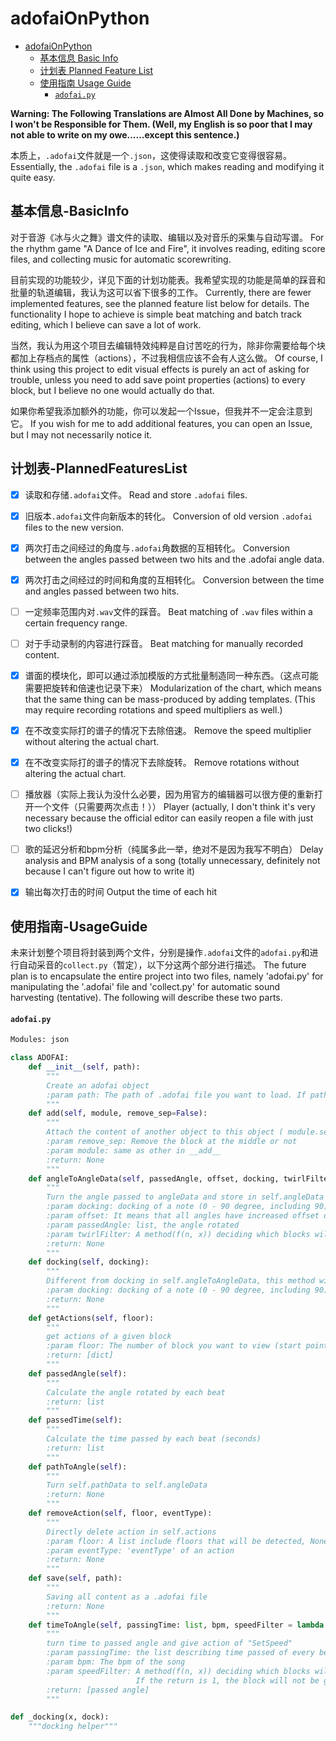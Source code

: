 # adofaiOnPython

- [adofaiOnPython](#adofaiOnPython)
  - [基本信息 Basic Info](#基本信息-BasicInfo)
  - [计划表 Planned Feature List](#计划表-PlannedFeaturesList)
  - [使用指南 Usage Guide](#使用指南-UsageGuide)
    - [`adofai.py`](#`adofai.py`)

**Warning: The Following Translations are Almost All Done by Machines, so I won't be Responsible for Them. (Well, my English is so poor that I may not able to write on my owe......except this sentence.)**

本质上，`.adofai`文件就是一个`.json`，这使得读取和改变它变得很容易。
Essentially, the `.adofai` file is a `.json`, which makes reading and modifying it quite easy.



## 基本信息-BasicInfo

对于音游《冰与火之舞》谱文件的读取、编辑以及对音乐的采集与自动写谱。
For the rhythm game "A Dance of Ice and Fire", it involves reading, editing score files, and collecting music for automatic scorewriting.

目前实现的功能较少，详见下面的计划功能表。我希望实现的功能是简单的踩音和批量的轨道编辑，我认为这可以省下很多的工作。
Currently, there are fewer implemented features, see the planned feature list below for details. The functionality I hope to achieve is simple beat matching and batch track editing, which I believe can save a lot of work.

当然，我认为用这个项目去编辑特效纯粹是自讨苦吃的行为，除非你需要给每个块都加上存档点的属性（actions），不过我相信应该不会有人这么做。
Of course, I think using this project to edit visual effects is purely an act of asking for trouble, unless you need to add save point properties (actions) to every block, but I believe no one would actually do that.

如果你希望我添加额外的功能，你可以发起一个Issue，但我并不一定会注意到它。
If you wish for me to add additional features, you can open an Issue, but I may not necessarily notice it.



## 计划表-PlannedFeaturesList

+ [x] 读取和存储`.adofai`文件。    Read and store `.adofai` files.
+ [x] 旧版本`.adofai`文件向新版本的转化。    Conversion of old version `.adofai` files to the new version.
+ [x] 两次打击之间经过的角度与`.adofai`角数据的互相转化。    Conversion between the angles passed between two hits and the .adofai angle data.
+ [x] 两次打击之间经过的时间和角度的互相转化。    Conversion between the time and angles passed between two hits.
+ [ ] 一定频率范围内对`.wav`文件的踩音。    Beat matching of `.wav` files within a certain frequency range.
+ [ ] 对于手动录制的内容进行踩音。    Beat matching for manually recorded content.
+ [x] 谱面的模块化，即可以通过添加模版的方式批量制造同一种东西。（这点可能需要把旋转和倍速也记录下来）    Modularization of the chart, which means that the same thing can be mass-produced by adding templates. (This may require recording rotations and speed multipliers as well.)
+ [x] 在不改变实际打的谱子的情况下去除倍速。    Remove the speed multiplier without altering the actual chart.
+ [x] 在不改变实际打的谱子的情况下去除旋转。    Remove rotations without altering the actual chart.
+ [ ] 播放器（实际上我认为没什么必要，因为用官方的编辑器可以很方便的重新打开一个文件（只需要两次点击！））    Player (actually, I don't think it's very necessary because the official editor can easily reopen a file with just two clicks!)
+ [ ] 歌的延迟分析和bpm分析（纯属多此一举，绝对不是因为我写不明白）    Delay analysis and BPM analysis of a song (totally unnecessary, definitely not because I can't figure out how to write it)
+ [x] 输出每次打击的时间   Output the time of each hit



## 使用指南-UsageGuide

未来计划整个项目将封装到两个文件，分别是操作`.adofai`文件的`adofai.py`和进行自动采音的`collect.py`（暂定），以下分这两个部分进行描述。
The future plan is to encapsulate the entire project into two files, namely 'adofai.py' for manipulating the '.adofai' file and 'collect.py' for automatic sound harvesting (tentative). The following will describe these two parts.

#### `adofai.py`

```python
Modules: json

class ADOFAI:
    def __init__(self, path):
        """
        Create an adofai object
        :param path: The path of .adofai file you want to load. If path == None, it'll create an empty object.
        """
    def add(self, module, remove_sep=False):
        """
        Attach the content of another object to this object ( module.settings will be abandoned )
        :param remove_sep: Remove the block at the middle or not
        :param module: same as other in __add__
        :return: None
        """
    def angleToAngleData(self, passedAngle, offset, docking, twirlFilter = lambda n, x: False):
        """
        Turn the angle passed to angleData and store in self.angleData with the giving of action "Twirl"
        :param docking: docking of a note (0 - 90 degree, including 90), input None if you want default ([0, 18, 30, 45, 60, 72]), input False to not dock
        :param offset: It means that all angles have increased offset degree
        :param passedAngle: list, the angle rotated
        :param twirlFilter: A method(f(n, x)) deciding which blocks will be given action of "Twirl", n is the floor of the block, and x is the angle (may be docked)
        :return: None
        """
    def docking(self, docking):
        """
        Different from docking in self.angleToAngleData, this method will affect self.angleData independently.
        :param docking: docking of a note (0 - 90 degree, including 90), input None if you want default ([0, 18, 30, 45, 60, 72])
        :return: None
        """
    def getActions(self, floor):
        """
        get actions of a given block
        :param floor: The number of block you want to view (start point = 0)
        :return: [dict]
        """
    def passedAngle(self):
        """
        Calculate the angle rotated by each beat
        :return: list
        """
    def passedTime(self):
        """
        Calculate the time passed by each beat (seconds)
        :return: list
        """
    def pathToAngle(self):
        """
        Turn self.pathData to self.angleData
        :return: None
        """
    def removeAction(self, floor, eventType):
        """
        Directly delete action in self.actions
        :param floor: A list include floors that will be detected, None for all
        :param eventType: 'eventType' of an action
        :return: None
        """
    def save(self, path):
        """
        Saving all content as a .adofai file
        :return: None
        """
    def timeToAngle(self, passingTime: list, bpm, speedFilter = lambda n, x: 1):
        """
        turn time to passed angle and give action of "SetSpeed"
        :param passingTime: the list describing time passed of every beat
        :param bpm: The bpm of the song
        :param speedFilter: A method(f(n, x)) deciding which blocks will be given action of "SetSpeed", n is the floor of the block, and x is the angle(may be docked).
                            If the return is 1, the block will not be given action of "SetSpeed", other will use "bpmMultiplier" = result. (x is the passed angle that takes into account changes in speed)
        :return: [passed angle]
        """

def _docking(x, dock):
    """docking helper"""
```
